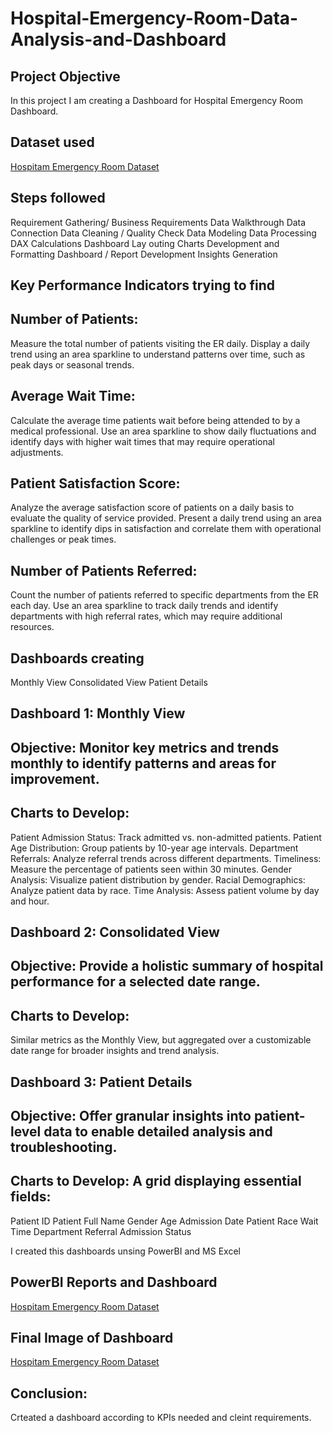 # Hospital-Emergency-Room-Data-Analysis-and-Dashboard
## Project Objective
In this project I am creating a Dashboard for Hospital Emergency Room Dashboard.

## Dataset used 
<a href="https://github.com/mahi12198/Hospital-Emergency-Room-Data-Analysis-and-Dashboard/blob/main/Hospital%20Emergency%20Data%20analysis%20and%20Project%20Dataset.csv">Hospitam Emergency Room Dataset</a>

## Steps followed 
Requirement Gathering/ Business Requirements
Data Walkthrough
Data Connection
Data Cleaning / Quality Check
Data Modeling
Data Processing
DAX Calculations
Dashboard Lay outing
Charts Development and Formatting
Dashboard / Report Development
Insights Generation

## Key Performance Indicators trying to find
## Number of Patients:
Measure the total number of patients visiting the ER daily.
Display a daily trend using an area sparkline to understand patterns over time, such as peak days or seasonal trends.
## Average Wait Time:
Calculate the average time patients wait before being attended to by a medical professional.
Use an area sparkline to show daily fluctuations and identify days with higher wait times that may require operational adjustments.
## Patient Satisfaction Score:
Analyze the average satisfaction score of patients on a daily basis to evaluate the quality of service provided.
Present a daily trend using an area sparkline to identify dips in satisfaction and correlate them with operational challenges or peak times.
## Number of Patients Referred:
Count the number of patients referred to specific departments from the ER each day.
Use an area sparkline to track daily trends and identify departments with high referral rates, which may require additional resources.


## Dashboards creating 
Monthly View
Consolidated View
Patient Details


## Dashboard 1: Monthly View 
## Objective: Monitor key metrics and trends monthly to identify patterns and areas for improvement.
## Charts to Develop:
Patient Admission Status: Track admitted vs. non-admitted patients.
Patient Age Distribution: Group patients by 10-year age intervals.
Department Referrals: Analyze referral trends across different departments.
Timeliness: Measure the percentage of patients seen within 30 minutes.
Gender Analysis: Visualize patient distribution by gender.
Racial Demographics: Analyze patient data by race.
Time Analysis: Assess patient volume by day and hour.

## Dashboard 2: Consolidated View 
## Objective: Provide a holistic summary of hospital performance for a selected date range.
## Charts to Develop:
Similar metrics as the Monthly View, but aggregated over a customizable date range for broader insights and trend analysis.

## Dashboard 3: Patient Details
## Objective: Offer granular insights into patient-level data to enable detailed analysis and troubleshooting.
## Charts to Develop: A grid displaying essential fields:
Patient ID
Patient Full Name
Gender
Age
Admission Date
Patient Race
Wait Time
Department Referral
Admission Status

I created this dashboards unsing PowerBI and MS Excel 
## PowerBI Reports and Dashboard
<a href="https://github.com/mahi12198/Hospital-Emergency-Room-Data-Analysis-and-Dashboard/blob/main/Hospital%20Emergency%20Data%20analysis%20and%20Project%20Dataset.csv">Hospitam Emergency Room Dataset</a>

## Final Image of Dashboard
<a href="https://github.com/mahi12198/Hospital-Emergency-Room-Data-Analysis-and-Dashboard/blob/main/Hospital%20Emergency%20Data%20analysis%20and%20Project%20Dataset.csv">Hospitam Emergency Room Dataset</a>

## Conclusion: 
Crteated a dashboard according to KPIs needed and cleint requirements. 



